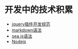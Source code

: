 # 开发中的技术积累

*  [jquery插件开发规范](https://github.com/woodens/experience/blob/master/jquery%E6%8F%92%E4%BB%B6%E5%BC%80%E5%8F%91%E8%A7%84%E8%8C%83.md)
*  [markdown语法](https://github.com/woodens/experience/blob/master/markdown%E8%AF%AD%E6%B3%95.md)
*  [sea.js语法](https://github.com/woodens/experience/blob/master/sea.js%E8%AF%AD%E6%B3%95.md)
*  [Nodejs](https://github.com/woodens/experience/blob/master/Nodejs.md)
